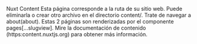 Nuxt Content Esta página corresponde a la ruta de su sitio web. Puede eliminarla o crear otro archivo en el directorio <unk>content/<unk>. Trate de navegar a <unk>about<unk>(about). Estas 2 páginas son renderizadas por el componente <unk>pages<unk>[...slugview]. <unk>Mire la <unk>documentación de contenido<unk> (https:content.nuxtjs.org) para obtener más información.